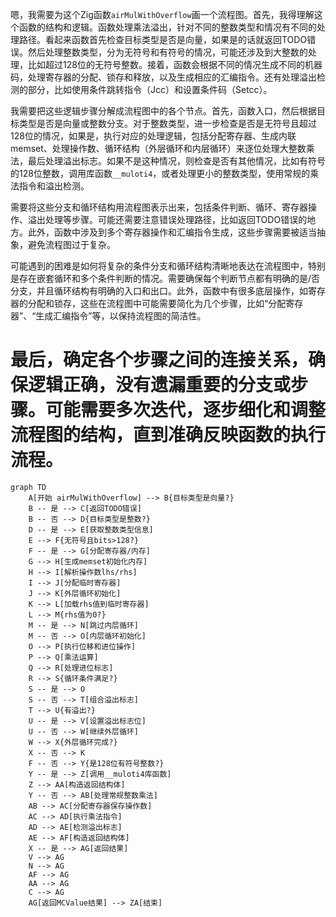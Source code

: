 嗯，我需要为这个Zig函数`airMulWithOverflow`画一个流程图。首先，我得理解这个函数的结构和逻辑。函数处理乘法溢出，针对不同的整数类型和情况有不同的处理路径。看起来函数首先检查目标类型是否是向量，如果是的话就返回TODO错误。然后处理整数类型，分为无符号和有符号的情况，可能还涉及到大整数的处理，比如超过128位的无符号整数。接着，函数会根据不同的情况生成不同的机器码，处理寄存器的分配、锁存和释放，以及生成相应的汇编指令。还有处理溢出检测的部分，比如使用条件跳转指令（Jcc）和设置条件码（Setcc）。

我需要把这些逻辑步骤分解成流程图中的各个节点。首先，函数入口，然后根据目标类型是否是向量或整数分支。对于整数类型，进一步检查是否是无符号且超过128位的情况，如果是，执行对应的处理逻辑，包括分配寄存器、生成内联memset、处理操作数、循环结构（外层循环和内层循环）来逐位处理大整数乘法，最后处理溢出标志。如果不是这种情况，则检查是否有其他情况，比如有符号的128位整数，调用库函数`__muloti4`，或者处理更小的整数类型，使用常规的乘法指令和溢出检测。

需要将这些分支和循环结构用流程图表示出来，包括条件判断、循环、寄存器操作、溢出处理等步骤。可能还需要注意错误处理路径，比如返回TODO错误的地方。此外，函数中涉及到多个寄存器操作和汇编指令生成，这些步骤需要被适当抽象，避免流程图过于复杂。

可能遇到的困难是如何将复杂的条件分支和循环结构清晰地表达在流程图中，特别是存在嵌套循环和多个条件判断的情况。需要确保每个判断节点都有明确的是/否分支，并且循环结构有明确的入口和出口。此外，函数中有很多底层操作，如寄存器的分配和锁存，这些在流程图中可能需要简化为几个步骤，比如“分配寄存器”、“生成汇编指令”等，以保持流程图的简洁性。

最后，确定各个步骤之间的连接关系，确保逻辑正确，没有遗漏重要的分支或步骤。可能需要多次迭代，逐步细化和调整流程图的结构，直到准确反映函数的执行流程。
================================================
```mermaid
graph TD
    A[开始 airMulWithOverflow] --> B{目标类型是向量?}
    B -- 是 --> C[返回TODO错误]
    B -- 否 --> D{目标类型是整数?}
    D -- 是 --> E[获取整数类型信息]
    E --> F{无符号且bits>128?}
    F -- 是 --> G[分配寄存器/内存]
    G --> H[生成memset初始化内存]
    H --> I[解析操作数lhs/rhs]
    I --> J[分配临时寄存器]
    J --> K[外层循环初始化]
    K --> L[加载rhs值到临时寄存器]
    L --> M{rhs值为0?}
    M -- 是 --> N[跳过内层循环]
    M -- 否 --> O[内层循环初始化]
    O --> P[执行位移和进位操作]
    P --> Q[乘法运算]
    Q --> R[处理进位标志]
    R --> S{循环条件满足?}
    S -- 是 --> O
    S -- 否 --> T[组合溢出标志]
    T --> U{有溢出?}
    U -- 是 --> V[设置溢出标志位]
    U -- 否 --> W[继续外层循环]
    W --> X{外层循环完成?}
    X -- 否 --> K
    F -- 否 --> Y{是128位有符号整数?}
    Y -- 是 --> Z[调用__muloti4库函数]
    Z --> AA[构造返回结构体]
    Y -- 否 --> AB[处理常规整数乘法]
    AB --> AC[分配寄存器保存操作数]
    AC --> AD[执行乘法指令]
    AD --> AE[检测溢出标志]
    AE --> AF[构造返回结构体]
    X -- 是 --> AG[返回结果]
    V --> AG
    N --> AG
    AF --> AG
    AA --> AG
    C --> AG
    AG[返回MCValue结果] --> ZA[结束]
```